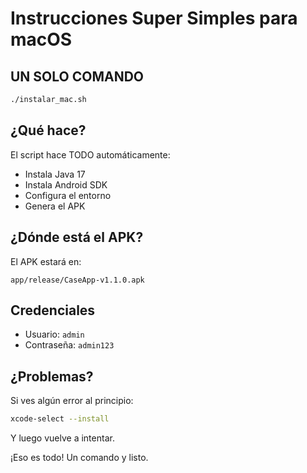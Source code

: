 # Instrucciones Super Simples para macOS

## UN SOLO COMANDO

```bash
./instalar_mac.sh
```

## ¿Qué hace?

El script hace TODO automáticamente:
- Instala Java 17
- Instala Android SDK
- Configura el entorno
- Genera el APK

## ¿Dónde está el APK?

El APK estará en:
```
app/release/CaseApp-v1.1.0.apk
```

## Credenciales
- Usuario: `admin`
- Contraseña: `admin123`

## ¿Problemas?

Si ves algún error al principio:
```bash
xcode-select --install
```
Y luego vuelve a intentar.

¡Eso es todo! Un comando y listo.